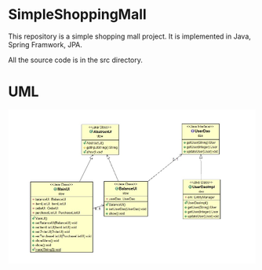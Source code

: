 # SimpleShoppingMall

This repository is a simple shopping mall project. It is implemented in Java, Spring Framwork, JPA.

All the source code is in the src directory.


# UML
![Alt text](UML.jpg?raw=true)
